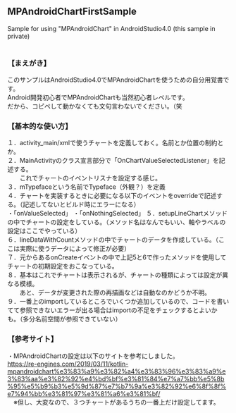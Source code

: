 ## MPAndroidChartFirstSample
Sample for using "MPAndroidChart" in AndroidStudio4.0 (this sample in private)  
<br />  
  
  
### 【まえがき】
 このサンプルはAndroidStudio4.0でMPAndroidChartを使うための自分用覚書です。  
 Android開発初心者でMPAndroidChartも当然初心者レベルです。  
 だから、コピペして動かなくても文句言わないでください。（笑  
  
  
### 【基本的な使い方】  
  １．activity_main/xmlで使うチャートを定義しておく。名前とか位置の制約とか。  
  ２．MainActivityのクラス宣言部分で「OnChartValueSelectedListener」を記述する。  
  　　これでチャートのイベントリスナを設定する感じ。  
  ３．mTypefaceという名前でTypeface（外観？）を定義  
  ４．チャートを実装するときに必要になる以下のイベントをoverrideで記述する。（記述してないとビルド時にエラーになる）  
   ・「onValueSelected」
   ・「onNothingSelected」
  ５．setupLineChartメソッドの中でチャートの設定をしている。（メソッド名はなんでもいい、軸やラベルの設定はここでやっている）  
  ６．lineDataWithCountメソッドの中でチャートのデータを作成している。（ここは実際に使うデータによって修正が必要）  
  ７．元からあるonCreateイベントの中で上記5と6で作ったメソッドを使用してチャートの初期設定をおこなっている。  
  ８．基本はこれでチャートは表示されるが、チャートの種類によっては設定が異なる模様。  
  　　あと、データが変更された際の再描画などは自動なのかどうか不明。  
  ９．一番上のimportしているところでいくつか追加しているので、コードを書いてて参照できないエラーが出る場合はimportの不足をチェックするとよいかも。（多分名前空間が参照できていない）  
   
  
### 【参考サイト】  
 ・MPAndroidChartの設定は以下のサイトを参考にしました。  
  https://re-engines.com/2019/03/11/kotlin-mpandroidchart%e3%83%a9%e3%82%a4%e3%83%96%e3%83%a9%e3%83%aa%e3%82%92%e4%bd%bf%e3%81%84%e7%a7%bb%e5%8b%95%e5%b9%b3%e5%9d%87%e7%b7%9a%e3%82%92%e6%8f%8f%e7%94%bb%e3%81%97%e3%81%a6%e3%81%bf/  
 　※但し、大変なので、３つチャートがあるうちの一番上だけ設定してます。  

